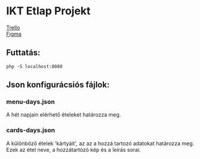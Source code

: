# IKT Etlap Projekt
[Trello](https://trello.com/b/OK3465So/ikt-etlap)\
[Figma](https://www.figma.com/file/npwXQoPwjioLEQvZrfqbXX/Web-Project-0)

## Futtatás:
`php -S localhost:8080`

## Json konfigurácsiós fájlok:

### menu-days.json
A hét napjain elérhető ételeket határozza meg.

### cards-days.json
A különböző ételek 'kártyáit', az az a hozzá tartozó adatokat határozza meg.\
Ezek az étel neve, a hozzátartózó kép és a leírás sorai.
